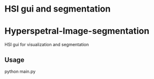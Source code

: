 
HSI gui and segmentation
===========
Hyperspetral-Image-segmentation
===========

HSI gui for visualization and segmentation

Usage
-----
python main.py
